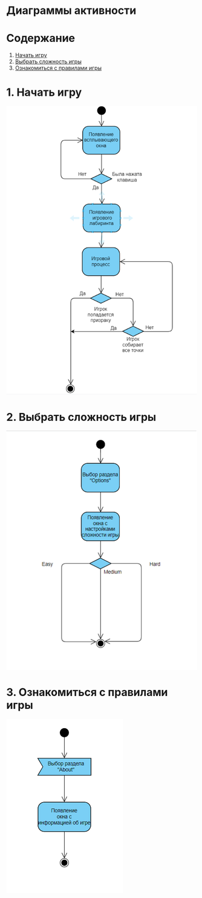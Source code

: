 # Диаграммы активности

# Содержание
1. [Начать игру](#1)  
2. [Выбрать сложность игры](#2)  
3. [Ознакомиться с правилами игры](#3)

<a name="1"/>

# 1. Начать игру 
![Диаграмма активностей 1](https://github.com/BoryaD/PacMan/blob/master/Images/Diagrams/Activity1.png)

<a name="2"/>

# 2. Выбрать сложность игры
![Диаграмма активностей 2](https://github.com/BoryaD/PacMan/blob/master/Images/Diagrams/Activity2.png)

<a name="3"/>

# 3. Ознакомиться с правилами игры
![Диаграмма активностей 3](https://github.com/BoryaD/PacMan/blob/master/Images/Diagrams/Activity3.png)
